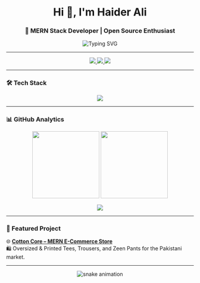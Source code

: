 <!-- Intro -->
<h1 align="center">Hi 👋, I'm Haider Ali</h1>
<h3 align="center">🚀 MERN Stack Developer | Open Source Enthusiast</h3>

<p align="center">
  <img src="https://readme-typing-svg.demolab.com?font=Fira+Code&size=24&pause=1000&color=00F7F7&center=true&vCenter=true&width=500&lines=Full+Stack+Web+Developer;MERN+Stack+Specialist;Always+Learning+New+Techs" alt="Typing SVG" />
</p>

---

<!-- Badges -->
<p align="center">
  <a href="mailto:haideraliqurban7066@gmail.com">
    <img src="https://img.shields.io/badge/Gmail-D14836?style=for-the-badge&logo=gmail&logoColor=white" />
  </a>
  <a href="https://linkedin.com/in/yourprofile">
    <img src="https://img.shields.io/badge/LinkedIn-0077B5?style=for-the-badge&logo=linkedin&logoColor=white" />
  </a>
  <a href="https://wa.me/923256036838">
    <img src="https://img.shields.io/badge/WhatsApp-25D366?style=for-the-badge&logo=whatsapp&logoColor=white" />
  </a>
</p>

---

<!-- Skills -->
### 🛠️ Tech Stack
<p align="center">
  <img src="https://skillicons.dev/icons?i=js,ts,react,nextjs,nodejs,express,mongodb,tailwind,git,github,vscode" />
</p>

---

<!-- GitHub Stats -->
### 📊 GitHub Analytics
<p align="center">
  <img src="https://github-readme-stats.vercel.app/api?username=haiderali7066&show_icons=true&theme=tokyonight" height="180px"/>
  <img src="https://github-readme-stats.vercel.app/api/top-langs/?username=haiderali7066&layout=compact&theme=tokyonight" height="180px"/>
</p>

<p align="center">
  <img src="https://streak-stats.demolab.com?user=haiderali7066&theme=tokyonight&hide_border=true" />
</p>

---

<!-- Featured Project -->
### 🚀 Featured Project
🌐 **[Cotton Core – MERN E-Commerce Store](https://github.com/your-repo-link)**  
🛍️ Oversized & Printed Tees, Trousers, and Zeen Pants for the Pakistani market.  

---

<!-- Fun Footer -->
<p align="center">
  <img src="https://raw.githubusercontent.com/haiderali7066/haiderali7066/output/github-contribution-grid-snake.svg" alt="snake animation" />
</p>

